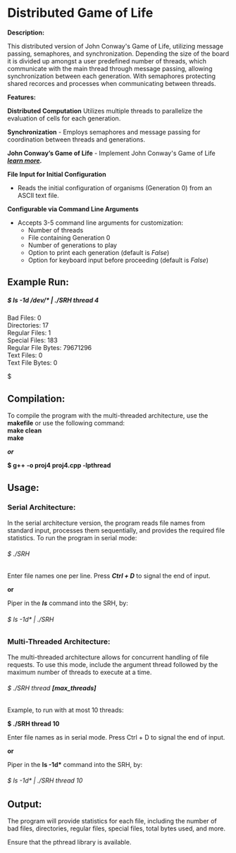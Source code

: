 # Distributed Game of Life

**Description:**

This distributed version of John Conway's Game of Life, utilizing message passing, semaphores, and synchronization. Depending the size of the board it is divided up amongst a user predefined number of threads, which communicate with the main thread through message passing, allowing synchronization between each generation. With semaphores protecting shared recorces and processes when communicating between threads.

**Features:**

**Distributed Computation** Utilizes multiple threads to parallelize the evaluation of cells for each generation.

**Synchronization** - Employs semaphores and message passing for coordination between threads and generations.

**John Conway’s Game of Life** - Implement John Conway's Game of Life ***[learn more](https://www.nytimes.com/2020/12/28/science/math-conway-game-of-life.html).***

**File Input for Initial Configuration**
- Reads the initial configuration of organisms (Generation 0) from an ASCII text file.

**Configurable via Command Line Arguments**
- Accepts 3-5 command line arguments for customization:
    - Number of threads
    - File containing Generation 0
    - Number of generations to play
    - Option to print each generation (default is *False*)
    - Option for keyboard input before proceeding (default is *False*)

## Example Run:
##### $ ls -1d /dev/* | ./SRH thread 4
<p>
Bad Files: 0<br>
Directories: 17<br>
Regular Files: 1<br>
Special Files: 183<br>
Regular File Bytes: 79671296<br>
Text Files: 0<br>
Text File Bytes: 0<br>

$ </p>
## Compilation:

To compile the program with the multi-threaded architecture, use the **makefile** or use the following command:<br>
**make clean**<br>
**make**<br>

***or***

**$ g++ -o proj4 proj4.cpp -lpthread**

## Usage:

### Serial Architecture:

In the serial architecture version, the program reads file names from standard input, processes them sequentially, and provides the required file statistics. To run the program in serial mode:


<h6>$ ./SRH</h6>

Enter file names one per line. Press ***Ctrl + D*** to signal the end of input.


**or**

Piper in the ***ls*** command into the SRH, by:


<h6>$ ls -1d* | ./SRH</h6>

### Multi-Threaded Architecture:

The multi-threaded architecture allows for concurrent handling of file requests. To use this mode, include the argument thread followed by the maximum number of threads to execute at a time.


###### $ ./SRH thread ***[max_threads]***
<p>
Example, to run with at most 10 threads:</p>

**$ ./SRH thread 10**
<p>
Enter file names as in serial mode. Press Ctrl + D to signal the end of input.
</p>

**or**
<p>
Piper in the <strong>ls -1d*</strong> command into the SRH, by:
</p>

<h6>$ ls -1d* | ./SRH thread 10</h6>
           
## Output:
<p>
The program will provide statistics for each file, including the number of bad files, directories, regular files, special files, total bytes used, and more.
</p>


Ensure that the pthread library is available.


